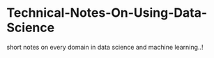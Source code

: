 # Technical-Notes-On-Using-Data-Science

short notes on every domain in data science and machine learning..!
